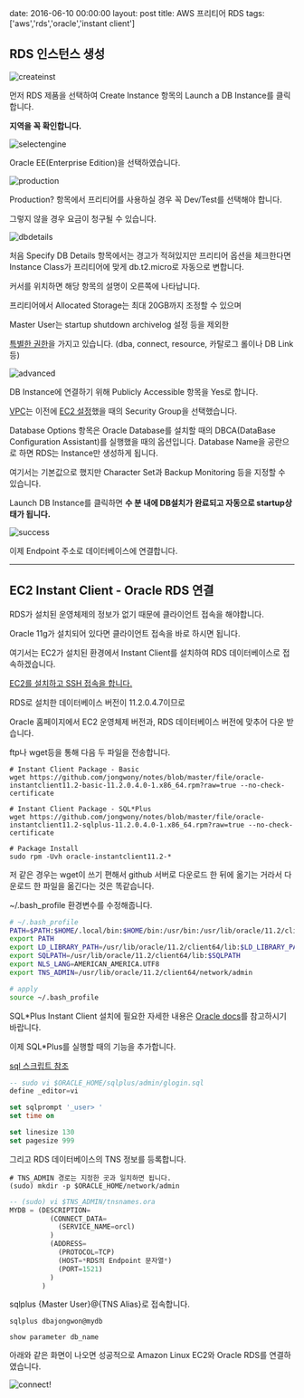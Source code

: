 date: 2016-06-10 00:00:00
layout: post
title: AWS 프리티어 RDS
tags: ['aws','rds','oracle','instant client']

## RDS 인스턴스 생성

![createinst](../images/aws/rds_createinst.png)

먼저 RDS 제품을 선택하여 Create Instance 항목의 Launch a DB Instance를 클릭합니다.

**지역을 꼭 확인합니다.**

![selectengine](../images/aws/rds_selectengine.png)

Oracle EE(Enterprise Edition)을 선택하였습니다.

![production](../images/aws/rds_production.png)

<div class='warn'>
Production? 항목에서 프리티어를 사용하실 경우 꼭 Dev/Test를 선택해야 합니다.

그렇지 않을 경우 요금이 청구될 수 있습니다.
</div>

![dbdetails](../images/aws/rds_dbdetail.png)

처음 Specify DB Details 항목에서는 경고가 적혀있지만 프리티어 옵션을 체크한다면 Instance Class가 프리티어에 맞게 db.t2.micro로 자동으로 변합니다.

커서를 위치하면 해당 항목의 설명이 오른쪽에 나타납니다.

프리티어에서 Allocated Storage는 최대 20GB까지 조정할 수 있으며

Master User는 startup shutdown archivelog 설정 등을 제외한

[특별한 권한](//docs.aws.amazon.com/AmazonRDS/latest/UserGuide/UsingWithRDS.MasterAccounts.html)을 가지고 있습니다. (dba, connect, resource, 카탈로그 롤이나 DB Link 등)

![advanced](../images/aws/rds_advanced.png)

DB Instance에 연결하기 위해 Publicly Accessible 항목을 Yes로 합니다.

[VPC](//docs.aws.amazon.com/AmazonRDS/latest/UserGuide/Overview.RDSVPC.html)는 이전에 [EC2 설정](/2016/05/24/aws-ec2.html)했을 때의 Security Group을 선택했습니다.

Database Options 항목은 Oracle Database를 설치할 때의 DBCA(DataBase Configuration Assistant)를 실행했을 때의 옵션입니다. Database Name을 공란으로 하면 RDS는 Instance만 생성하게 됩니다.

여기서는 기본값으로 했지만 Character Set과 Backup Monitoring 등을 지정할 수 있습니다.

Launch DB Instance를 클릭하면 **수 분 내에 DB설치가 완료되고 자동으로 startup상태가 됩니다.**

![success](../images/aws/rds_success.png)

이제 Endpoint 주소로 데이터베이스에 연결합니다.

---

## EC2 Instant Client - Oracle RDS 연결

RDS가 설치된 운영체제의 정보가 없기 때문에 클라이언트 접속을 해야합니다.

Oracle 11g가 설치되어 있다면 클라이언트 접속을 바로 하시면 됩니다.

여기서는 EC2가 설치된 환경에서 Instant Client를 설치하여 RDS 데이터베이스로 접속하겠습니다.

[EC2를 설치하고 SSH 접속을 합니다.](/2016/05/24/aws-ec2.html)

RDS로 설치한 데이터베이스 버전이 11.2.0.4.7이므로

Oracle 홈페이지에서 EC2 운영체제 버전과, RDS 데이터베이스 버전에 맞추어 다운 받습니다.

ftp나 wget등을 통해 다음 두 파일을 전송합니다.

```
# Instant Client Package - Basic
wget https://github.com/jongwony/notes/blob/master/file/oracle-instantclient11.2-basic-11.2.0.4.0-1.x86_64.rpm?raw=true --no-check-certificate

# Instant Client Package - SQL*Plus
wget https://github.com/jongwony/notes/blob/master/file/oracle-instantclient11.2-sqlplus-11.2.0.4.0-1.x86_64.rpm?raw=true --no-check-certificate

# Package Install
sudo rpm -Uvh oracle-instantclient11.2-*
```

저 같은 경우는 wget이 쓰기 편해서 github 서버로 다운로드 한 뒤에 옮기는 거라서 다운로드 한 파일을 옮긴다는 것은 똑같습니다.

~/.bash_profile 환경변수를 수정해줍니다.

```bash
# ~/.bash_profile
PATH=$PATH:$HOME/.local/bin:$HOME/bin:/usr/bin:/usr/lib/oracle/11.2/client64/bin
export PATH
export LD_LIBRARY_PATH=/usr/lib/oracle/11.2/client64/lib:$LD_LIBRARY_PATH
export SQLPATH=/usr/lib/oracle/11.2/client64/lib:$SQLPATH
export NLS_LANG=AMERICAN_AMERICA.UTF8
export TNS_ADMIN=/usr/lib/oracle/11.2/client64/network/admin

# apply
source ~/.bash_profile
```

SQL*Plus Instant Client 설치에 필요한 자세한 내용은 [Oracle docs](//docs.oracle.com/cd/B19306_01/server.102/b14357/ape.htm)를 참고하시기 바랍니다.

이제 SQL*Plus를 실행할 때의 기능을 추가합니다.

[sql 스크립트 참조](/2016/02/18/sqlpluscript.html)

```sql
-- sudo vi $ORACLE_HOME/sqlplus/admin/glogin.sql
define _editor=vi

set sqlprompt '_user> '
set time on

set linesize 130
set pagesize 999
```

그리고 RDS 데이터베이스의 TNS 정보를 등록합니다.

```
# TNS_ADMIN 경로는 지정한 곳과 일치하면 됩니다.
(sudo) mkdir -p $ORACLE_HOME/network/admin
```

```sql
-- (sudo) vi $TNS_ADMIN/tnsnames.ora
MYDB = (DESCRIPTION=
          (CONNECT_DATA=
            (SERVICE_NAME=orcl)
          )
          (ADDRESS=
            (PROTOCOL=TCP)
            (HOST=*RDS의 Endpoint 문자열*)
            (PORT=1521)
          )
        )
```

sqlplus {Master User}@{TNS Alias}로 접속합니다.

```
sqlplus dbajongwon@mydb

show parameter db_name
```

아래와 같은 화면이 나오면 성공적으로 Amazon Linux EC2와 Oracle RDS를 연결하였습니다.

![connect!](../images/aws/rds_connect.png)
